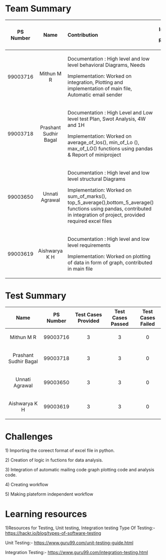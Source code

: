 ﻿# Team Summary 

|<p></p><p>**PS Number**</p>|<p></p><p>**Name**</p>|<p></p><p>**Contribution**</p>|<p>**Issues**</p><p>**Raised**</p>|<p>**Issues**</p><p>**Resolved**</p>|
| :-: | :-: | :- | :-: | :-: |
|<p></p><p>99003716</p><p></p>|<p></p><p>Mithun M R</p>|<p>Documentation : High level and low level behavioral Diagrams, Needs</p><p>Implementation: Worked on integration, Plotting and implementation of main file, Automatic email sender</p>|<p></p><p>2</p><p></p>|<p></p><p>2</p>|
|<p></p><p>99003718</p><p></p>|<p></p><p>Prashant Sudhir Bagal</p>|<p>Documentation : High Level and Low level test Plan, Swot Analysis, 4W and 1H</p><p>Implementation: Worked on average\_of\_los(), min\_of\_Lo (), max\_of\_LO() functions using pandas & Report of miniproject</p>|<p></p><p>2</p>|<p></p><p>2</p>|
|<p></p><p>99003650</p><p></p>|<p></p><p>Unnati Agrawal</p>|<p>Documentation : High level and low level structural Diagrams</p><p>Implementation: Worked on sum\_of\_marks(), top\_5\_average(),bottom\_5\_average() functions using pandas, contributed in integration of project, provided required excel files</p>|<p></p><p>2</p>|<p></p><p>2</p>|
|<p></p><p>99003619</p>|<p></p><p>Aishwarya K H</p>|<p>Documentation : High level and low level requirements</p><p>Implementation: Worked on plotting of data in form of graph, contributed in main file  </p>|<p></p><p>2</p>|<p></p><p>2</p>|

# Test Summary


|**Name**|**PS Number**|**Test Cases Provided**|**Test Cases Passed**|**Test Cases Failed**|
| :-: | :-: | :-: | :-: | :-: |
|<p></p><p>Mithun M R</p>|<p></p><p>99003716</p>|3|3|0|
|<p></p><p>Prashant Sudhir Bagal</p>|<p></p><p>99003718</p>|3|3|0|
|<p></p><p>Unnati Agrawal</p>|<p></p><p>99003650</p>|3|3|0|
|<p></p><p>Aishwarya K H</p>|<p></p><p>99003619</p>|3|3|0|

# Challenges

1\) Importing the coreect format of excel file in python.

2\) Creation of logic in fuctions for data analysis.

3\) Integration of automatic mailing code graph plotting code and
analysis code.

4\) Creating workflow

5\) Making plateform independent workflow

# Learning resources

1\)Resources for Testing, Unit testing, Integration testing 
Type Of Testing:- https://hackr.io/blog/types-of-software-testing

Unit Testing:- https://www.guru99.com/unit-testing-guide.html

Integration Testing:- https://www.guru99.com/integration-testing.html


